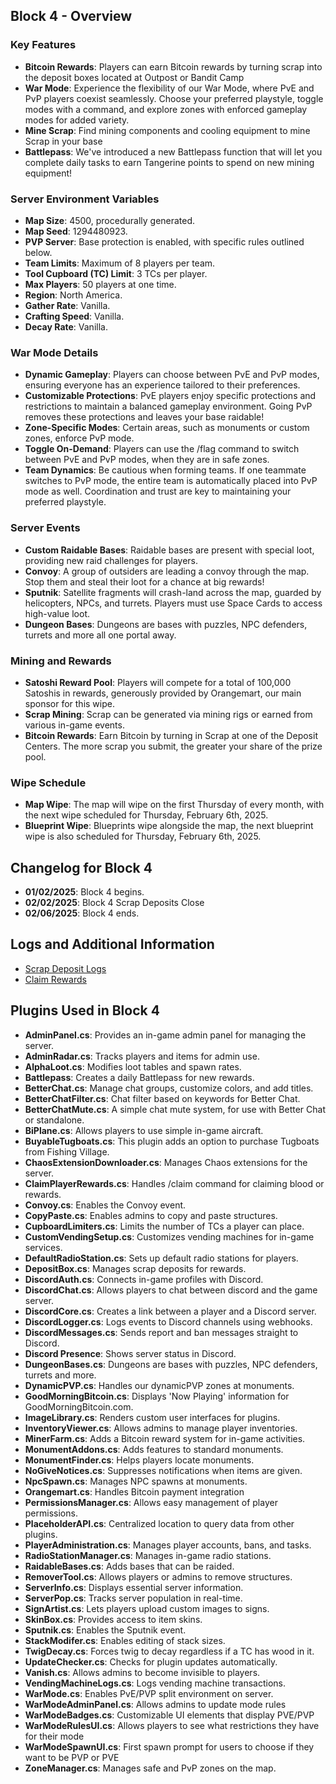 ## Block 4 - Overview

### Key Features
- **Bitcoin Rewards**: Players can earn Bitcoin rewards by turning scrap into the deposit boxes located at Outpost or Bandit Camp
- **War Mode**: Experience the flexibility of our War Mode, where PvE and PvP players coexist seamlessly. Choose your preferred playstyle, toggle modes with a command, and explore zones with enforced gameplay modes for added variety.
- **Mine Scrap**: Find mining components and cooling equipment to mine Scrap in your base
- **Battlepass**: We've introduced a new Battlepass function that will let you complete daily tasks to earn Tangerine points to spend on new mining equipment!

### Server Environment Variables
- **Map Size**: 4500, procedurally generated.
- **Map Seed**: 1294480923.
- **PVP Server**: Base protection is enabled, with specific rules outlined below.
- **Team Limits**: Maximum of 8 players per team.
- **Tool Cupboard (TC) Limit**: 3 TCs per player.
- **Max Players**: 50 players at one time.
- **Region**: North America.
- **Gather Rate**: Vanilla.
- **Crafting Speed**: Vanilla.
- **Decay Rate**: Vanilla.

### War Mode Details

- **Dynamic Gameplay**: Players can choose between PvE and PvP modes, ensuring everyone has an experience tailored to their preferences.
- **Customizable Protections**: PvE players enjoy specific protections and restrictions to maintain a balanced gameplay environment. Going PvP removes these protections and leaves your base raidable!
- **Zone-Specific Modes**: Certain areas, such as monuments or custom zones, enforce PvP mode.
- **Toggle On-Demand**: Players can use the /flag command to switch between PvE and PvP modes, when they are in safe zones.
- **Team Dynamics**: Be cautious when forming teams. If one teammate switches to PvP mode, the entire team is automatically placed into PvP mode as well. Coordination and trust are key to maintaining your preferred playstyle.

### Server Events
- **Custom Raidable Bases**: Raidable bases are present with special loot, providing new raid challenges for players.
- **Convoy**: A group of outsiders are leading a convoy through the map. Stop them and steal their loot for a chance at big rewards!
- **Sputnik**: Satellite fragments will crash-land across the map, guarded by helicopters, NPCs, and turrets. Players must use Space Cards to access high-value loot.
- **Dungeon Bases**: Dungeons are bases with puzzles, NPC defenders, turrets and more all one portal away.

### Mining and Rewards
- **Satoshi Reward Pool**: Players will compete for a total of 100,000 Satoshis in rewards, generously provided by Orangemart, our main sponsor for this wipe.
- **Scrap Mining**: Scrap can be generated via mining rigs or earned from various in-game events.
- **Bitcoin Rewards**: Earn Bitcoin by turning in Scrap at one of the Deposit Centers. The more scrap you submit, the greater your share of the prize pool.

### Wipe Schedule
- **Map Wipe**: The map will wipe on the first Thursday of every month, with the next wipe scheduled for Thursday, February 6th, 2025.
- **Blueprint Wipe**: Blueprints wipe alongside the map, the next blueprint wipe is also scheduled for Thursday, February 6th, 2025.

## Changelog for Block 4
- **01/02/2025**: Block 4 begins.
- **02/02/2025**: Block 4 Scrap Deposits Close
- **02/06/2025**: Block 4 ends.

## Logs and Additional Information
- [Scrap Deposit Logs](./depositboxlog.json)
- [Claim Rewards](./ClaimPlayerRewards.json)

## Plugins Used in Block 4
- **AdminPanel.cs**: Provides an in-game admin panel for managing the server.
- **AdminRadar.cs**: Tracks players and items for admin use.
- **AlphaLoot.cs**: Modifies loot tables and spawn rates.
- **Battlepass**: Creates a daily Battlepass for new rewards.
- **BetterChat.cs**: Manage chat groups, customize colors, and add titles.
- **BetterChatFilter.cs**: Chat filter based on keywords for Better Chat.
- **BetterChatMute.cs**: A simple chat mute system, for use with Better Chat or standalone.
- **BiPlane.cs**: Allows players to use simple in-game aircraft.
- **BuyableTugboats.cs**: This plugin adds an option to purchase Tugboats from Fishing Village.
- **ChaosExtensionDownloader.cs**: Manages Chaos extensions for the server.
- **ClaimPlayerRewards.cs**: Handles /claim command for claiming blood or rewards.
- **Convoy.cs**: Enables the Convoy event.
- **CopyPaste.cs**: Enables admins to copy and paste structures.
- **CupboardLimiters.cs**: Limits the number of TCs a player can place.
- **CustomVendingSetup.cs**: Customizes vending machines for in-game services.
- **DefaultRadioStation.cs**: Sets up default radio stations for players.
- **DepositBox.cs**: Manages scrap deposits for rewards.
- **DiscordAuth.cs**: Connects in-game profiles with Discord.
- **DiscordChat.cs**: Allows players to chat between discord and the game server.
- **DiscordCore.cs**: Creates a link between a player and a Discord server.
- **DiscordLogger.cs**: Logs events to Discord channels using webhooks.
- **DiscordMessages.cs**: Sends report and ban messages straight to Discord.
- **Discord Presence**: Shows server status in Discord.
- **DungeonBases.cs**: Dungeons are bases with puzzles, NPC defenders, turrets and more. 
- **DynamicPVP.cs**: Handles our dynamicPVP zones at monuments.
- **GoodMorningBitcoin.cs**: Displays 'Now Playing' information for GoodMorningBitcoin.com.
- **ImageLibrary.cs**: Renders custom user interfaces for plugins.
- **InventoryViewer.cs**: Allows admins to manage player inventories.
- **MinerFarm.cs**: Adds a Bitcoin reward system for in-game activities.
- **MonumentAddons.cs**: Adds features to standard monuments.
- **MonumentFinder.cs**: Helps players locate monuments.
- **NoGiveNotices.cs**: Suppresses notifications when items are given.
- **NpcSpawn.cs**: Manages NPC spawns at monuments.
- **Orangemart.cs**: Handles Bitcoin payment integration
- **PermissionsManager.cs**: Allows easy management of player permissions.
- **PlaceholderAPI.cs**: Centralized location to query data from other plugins.
- **PlayerAdministration.cs**: Manages player accounts, bans, and tasks.
- **RadioStationManager.cs**: Manages in-game radio stations.
- **RaidableBases.cs**: Adds bases that can be raided.
- **RemoverTool.cs**: Allows players or admins to remove structures.
- **ServerInfo.cs**: Displays essential server information.
- **ServerPop.cs**: Tracks server population in real-time.
- **SignArtist.cs**: Lets players upload custom images to signs.
- **SkinBox.cs**: Provides access to item skins.
- **Sputnik.cs**: Enables the Sputnik event.
- **StackModifer.cs**: Enables editing of stack sizes.
- **TwigDecay.cs**: Forces twig to decay regardless if a TC has wood in it.
- **UpdateChecker.cs**: Checks for plugin updates automatically.
- **Vanish.cs**: Allows admins to become invisible to players.
- **VendingMachineLogs.cs**: Logs vending machine transactions.
- **WarMode.cs**: Enables PvE/PVP split environment on server.
- **WarModeAdminPanel.cs**: Allows admins to update mode rules
- **WarModeBadges.cs**: Customizable UI elements that display PVE/PVP
- **WarModeRulesUI.cs**: Allows players to see what restrictions they have for their mode
- **WarModeSpawnUI.cs**: First spawn prompt for users to choose if they want to be PVP or PVE
- **ZoneManager.cs**: Manages safe and PvP zones on the map.
